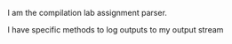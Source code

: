 I am the compilation lab assignment parser.

I have specific methods to log outputs to my output stream